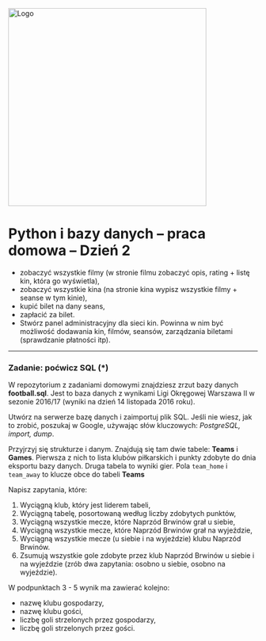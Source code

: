 <img alt="Logo" src="http://coderslab.pl/svg/logo-coderslab.svg" width="400">

# Python i bazy danych &ndash; praca domowa &ndash; Dzień 2

* zobaczyć wszystkie filmy (w stronie filmu zobaczyć opis, rating + listę kin, która go wyświetla),
* zobaczyć wszystkie kina (na stronie kina wypisz wszystkie filmy + seanse w tym kinie),
* kupić bilet na dany seans,
* zapłacić za bilet.
* Stwórz panel administracyjny dla sieci kin. Powinna w nim być możliwość dodawania kin, filmów, seansów, zarządzania biletami (sprawdzanie płatności itp).

----

### Zadanie: poćwicz SQL (*)

W repozytorium z zadaniami domowymi znajdziesz zrzut bazy danych **football.sql**. Jest to baza danych z wynikami Ligi Okręgowej Warszawa II w sezonie 2016/17 (wyniki na dzień 14 listopada 2016 roku).

Utwórz na serwerze bazę danych i zaimportuj plik SQL. Jeśli nie wiesz, jak to zrobić, poszukaj w Google, używając słów kluczowych: *PostgreSQL, import, dump*.

Przyjrzyj się strukturze i danym. Znajdują się tam dwie tabele: **Teams** i **Games**. Pierwsza z nich to lista klubów piłkarskich i punkty zdobyte do dnia eksportu bazy danych. Druga tabela to wyniki gier. Pola `team_home` i `team_away` to klucze obce do tabeli **Teams**

Napisz zapytania, które:

1. Wyciągną klub, który jest liderem tabeli,
2. Wyciągną tabelę, posortowaną według liczby zdobytych punktów,
3. Wyciągną wszystkie mecze, które Naprzód Brwinów grał u siebie,
4. Wyciągną wszystkie mecze, które Naprzód Brwinów grał na wyjeździe,
5. Wyciągną wszystkie mecze (u siebie i na wyjeździe) klubu Naprzód Brwinów. 
6. Zsumują wszystkie gole zdobyte przez klub Naprzód Brwinów u siebie i na wyjeździe (zrób dwa zapytania: osobno u siebie, osobno na wyjeździe).

W podpunktach 3 - 5 wynik ma zawierać kolejno: 

* nazwę klubu gospodarzy,
* nazwę klubu gości,
* liczbę goli strzelonych przez gospodarzy,
* liczbę goli strzelonych przez gości.  
